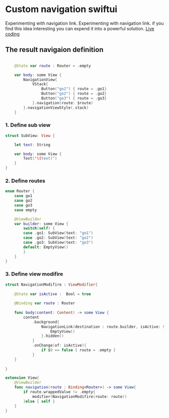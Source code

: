 # Custom navigation swiftui


Experimenting with navigation link. Experimenting with navigation link. if you find this idea interesting you can expend it into a powerful solution.
[Live coding](https://youtu.be/_wbJqWjqCO0)

## The result navigaion definition
```swift

    @State var route : Router = .empty

    var body: some View {
        NavigationView{
            VStack{
                Button("go1") { route = .go1}
                Button("go2") { route = .go2}
                Button("go3") { route = .go3}
            }.navigation(route: $route)
        }.navigationViewStyle(.stack)
    }
```

### 1. Define sub view
```swift
struct SubView: View {

    let text: String

    var body: some View {
        Text("\(text)")
    }
}
```

### 2. Define routes
```swift
enum Router {
    case go1
    case go2
    case go3
    case empty

    @ViewBuilder
    var builder: some View {
        switch(self) {
        case .go1: SubView(text: "go1")
        case .go2: SubView(text: "go2")
        case .go3: SubView(text: "go3")
        default: EmptyView()
        }
    }
}
```
### 3. Define view modifire
```swift
struct NavigationModifire : ViewModifier{
    
    @State var isActive :  Bool = true
    
    @Binding var route : Router
    
    func body(content: Content) -> some View {
        content
            .background{
                NavigationLink(destination : route.builder, isActive: $isActive ){
                    EmptyView()
                }.hidden()
            }
            .onChange(of: isActive){
                if $0 == false { route = .empty }
            }
    }
    
}

extension View{
    @ViewBuilder
    func navigation(route : Binding<Router>) -> some View{
        if route.wrappedValue != .empty{
            modifier(NavigationModifire(route: route))
        }else { self }
    }
}
```


